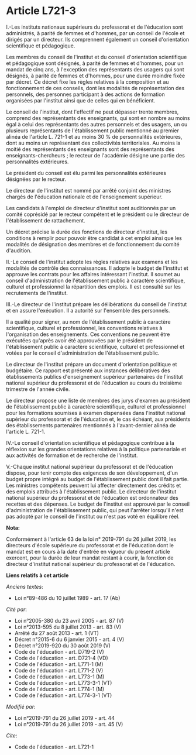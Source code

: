 # Article L721-3

I.-Les instituts nationaux supérieurs du professorat et de l'éducation sont administrés, à parité de femmes et d'hommes, par
un conseil de l'école et dirigés par un directeur. Ils comprennent également un conseil d'orientation scientifique et
pédagogique.

Les membres du conseil de l'institut et du conseil d'orientation scientifique et pédagogique sont désignés, à parité de
femmes et d'hommes, pour un mandat de cinq ans, à l'exception des représentants des usagers qui sont désignés, à parité de
femmes et d'hommes, pour une durée moindre fixée par décret. Ce décret fixe les règles relatives à la composition et au
fonctionnement de ces conseils, dont les modalités de représentation des personnels, des personnes participant à des actions
de formation organisées par l'institut ainsi que de celles qui en bénéficient.

Le conseil de l'institut, dont l'effectif ne peut dépasser trente membres, comprend des représentants des enseignants, qui
sont en nombre au moins égal à celui des représentants des autres personnels et des usagers, un ou plusieurs représentants de
l'établissement public mentionné au premier alinéa de l'article L. 721-1 et au moins 30 % de personnalités extérieures, dont
au moins un représentant des collectivités territoriales. Au moins la moitié des représentants des enseignants sont des
représentants des enseignants-chercheurs ; le recteur de l'académie désigne une partie des personnalités extérieures.

Le président du conseil est élu parmi les personnalités extérieures désignées par le recteur.

Le directeur de l'institut est nommé par arrêté conjoint des ministres chargés de l'éducation nationale et de l'enseignement
supérieur.

Les candidats à l'emploi de directeur d'institut sont auditionnés par un comité coprésidé par le recteur compétent et le
président ou le directeur de l'établissement de rattachement.

Un décret précise la durée des fonctions de directeur d'institut, les conditions à remplir pour pouvoir être candidat à cet
emploi ainsi que les modalités de désignation des membres et de fonctionnement du comité d'audition.

II.-Le conseil de l'institut adopte les règles relatives aux examens et les modalités de contrôle des connaissances. Il
adopte le budget de l'institut et approuve les contrats pour les affaires intéressant l'institut. Il soumet au conseil
d'administration de l'établissement public à caractère scientifique, culturel et professionnel la répartition des emplois. Il
est consulté sur les recrutements de l'institut.

III.-Le directeur de l'institut prépare les délibérations du conseil de l'institut et en assure l'exécution. Il a autorité
sur l'ensemble des personnels.

Il a qualité pour signer, au nom de l'établissement public à caractère scientifique, culturel et professionnel, les
conventions relatives à l'organisation des enseignements. Ces conventions ne peuvent être exécutées qu'après avoir été
approuvées par le président de l'établissement public à caractère scientifique, culturel et professionnel et votées par le
conseil d'administration de l'établissement public.

Le directeur de l'institut prépare un document d'orientation politique et budgétaire. Ce rapport est présenté aux instances
délibératives des établissements publics d'enseignement supérieur partenaires de l'institut national supérieur du professorat
et de l'éducation au cours du troisième trimestre de l'année civile.

Le directeur propose une liste de membres des jurys d'examen au président de l'établissement public à caractère scientifique,
culturel et professionnel pour les formations soumises à examen dispensées dans l'institut national supérieur du professorat
et de l'éducation et, le cas échéant, aux présidents des établissements partenaires mentionnés à l'avant-dernier alinéa de
l'article L. 721-1.

IV.-Le conseil d'orientation scientifique et pédagogique contribue à la réflexion sur les grandes orientations relatives à la
politique partenariale et aux activités de formation et de recherche de l'institut.

V.-Chaque institut national supérieur du professorat et de l'éducation dispose, pour tenir compte des exigences de son
développement, d'un budget propre intégré au budget de l'établissement public dont il fait partie. Les ministres compétents
peuvent lui affecter directement des crédits et des emplois attribués à l'établissement public. Le directeur de l'institut
national supérieur du professorat et de l'éducation est ordonnateur des recettes et des dépenses. Le budget de l'institut est
approuvé par le conseil d'administration de l'établissement public, qui peut l'arrêter lorsqu'il n'est pas adopté par le
conseil de l'institut ou n'est pas voté en équilibre réel.

**Nota:**

Conformément à l'article 63 de la loi n° 2019-791 du 26 juillet 2019, les directeurs d'école supérieure du professorat et de
l'éducation dont le mandat est en cours à la date d'entrée en vigueur du présent article exercent, pour la durée de leur
mandat restant à courir, la fonction de directeur d'institut national supérieur du professorat et de l'éducation.

**Liens relatifs à cet article**

_Anciens textes_:

  - Loi n°89-486 du 10 juillet 1989 - art. 17 (Ab)

_Cité par_:

  - Loi n°2005-380 du 23 avril 2005 - art. 87 (V)
  - Loi n°2013-595 du 8 juillet 2013 - art. 83 (V)
  - Arrêté du 27 août 2013 - art. 1 (VT)
  - Décret n°2015-6 du 6 janvier 2015 - art. 4 (V)
  - Décret n°2019-920 du 30 août 2019 (V)
  - Code de l'éducation - art. D719-2 (V)
  - Code de l'éducation - art. D721-4 (VD)
  - Code de l'éducation - art. L771-1 (M)
  - Code de l'éducation - art. L771-2 (V)
  - Code de l'éducation - art. L773-1 (M)
  - Code de l'éducation - art. L773-3-1 (VT)
  - Code de l'éducation - art. L774-1 (M)
  - Code de l'éducation - art. L774-3-1 (VT)

_Modifié par_:

  - Loi n°2019-791 du 26 juillet 2019 - art. 44
  - Loi n°2019-791 du 26 juillet 2019 - art. 45 (V)

_Cite_:

  - Code de l'éducation - art. L721-1
